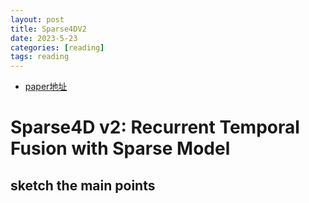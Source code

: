 ```yaml
---
layout: post
title: Sparse4DV2
date: 2023-5-23
categories: [reading]
tags: reading
---
```

<!--more-->


- [paper地址](https://arxiv.org/abs/2305.14018)

# Sparse4D v2: Recurrent Temporal Fusion with Sparse Model

## sketch the main points
